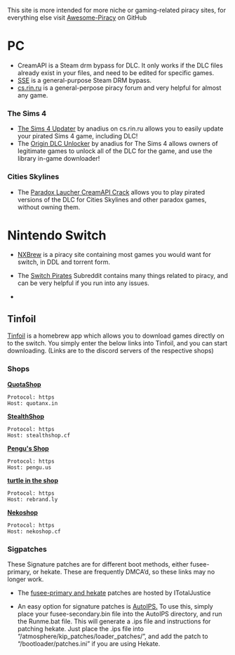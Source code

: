 This site is more intended for more niche or gaming-related piracy sites, for everything else visit [Awesome-Piracy](https://github.com/Igglybuff/awesome-piracy/blob/master/readme.md) on GitHub

# PC

- CreamAPI is a Steam drm bypass for DLC. It only works if the DLC files already exist in your files, and need to be edited for specific games.
- [SSE](https://github.com/MAXBURAOT/SmartSteamEmu) is a general-purpose Steam DRM bypass.
- [cs.rin.ru](https://cs.rin.ru/forum) is a general-perpose piracy forum and very helpful for almost any game.

### The Sims 4

- [The Sims 4 Updater](https://cs.rin.ru/forum/viewtopic.php?f=20&t=102519) by anadius on cs.rin.ru allows you to easily update your pirated Sims 4 game, including DLC!
- The [Origin DLC Unlocker](https://cs.rin.ru/forum/viewtopic.php?f=20&t=104412) by anadius for The Sims 4 allows owners of legitimate games to unlock all of the DLC for the game, and use the library in-game downloader!

### Cities Skylines

- The [Paradox Laucher CreamAPI Crack](https://mega.nz/folder/45YBwIxZ#fsZNZZu9twY2PVLgrB86fA) allows you to play pirated versions of the DLC for Cities Skylines and other paradox games, without owning them.

# Nintendo Switch

- [NXBrew](https://nxbrew.com/) is a piracy site containing most games you would want for switch, in DDL and torrent form.

- The [Switch Pirates](https://www.reddit.com/r/SwitchPirates/) Subreddit contains many things related to piracy, and can be very helpful if you run into any issues.
- 
 ## Tinfoil

[Tinfoil](https://www.tinfoil.io/) is a homebrew app which allows you to download games directly on to the switch. You simply enter the below links into Tinfoil, and you can start downloading.
(Links are to the discord servers of the respective shops)

### **Shops**

**[QuotaShop](https://discord.gg/kjvT5ah)**

    Protocol: https
    Host: quotanx.in


**[StealthShop](https://discord.gg/EZMAupDvWE)**

    Protocol: https
    Host: stealthshop.cf

**[Pengu's Shop](https://discord.gg/VAadvt9KFH)**

    Protocol: https
    Host: pengu.us

**[turtle in the shop](https://discord.gg/eeGRy63U2F)**

    Protocol: https
    Host: rebrand.ly
	
**[Nekoshop](https://discord.gg/pytKu48eMk)**
```
Protocol: https
Host: nekoshop.cf
```

### Sigpatches

These Signature patches are for different boot methods, either fusee-primary, or hekate. These are frequently DMCA’d, so these links may no longer work.

- The [fusee-primary and hekate](https://github.com/ITotalJustice/patches/releases) patches are hosted by ITotalJustice

- An easy option for signature patches is [AutoIPS.](https://gbatemp.net/threads/autoips-sig-patcher.574126/) To use this, simply place your fusee-secondary.bin file into the AutoIPS directory, and run the Runme.bat file. This will generate a .ips file and instructions for patching hekate. Just place the .ips file into “/atmosphere/kip_patches/loader_patches/”, and add the patch to “/bootloader/patches.ini” if you are using Hekate.